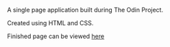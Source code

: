 A single page application built during The Odin Project.

Created using HTML and CSS.

Finished page can be viewed [here](https://jamesamoore.github.io/TOP-Landing-Page/)
